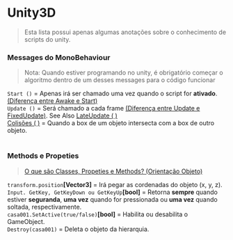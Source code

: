# Unity3D

> Esta lista possui apenas algumas anotações sobre o conhecimento de scripts do unity.

<!-- `this.[...]` = Refere-se ao objeto que o script está attached to. <br>
[Como Desabilitar Componentes](https://unity3d.com/learn/tutorials/topics/scripting/enabling-and-disabling-components?playlist=17117)
<br><br> -->

### Messages do MonoBehaviour

> Nota: Quando estiver programando no unity, é obrigatório começar o algoritmo dentro de um desses messages para o código funcionar

`Start ()` = Apenas irá ser chamado uma vez quando o script for **ativado**. [(Diferença entre Awake e Start)](https://unity3d.com/learn/tutorials/topics/scripting/awake-and-start?playlist=17117)<br>
`Update ()` = Será chamado a cada frame [(Diferença entre Update e FixedUpdate)](https://unity3d.com/learn/tutorials/topics/scripting/update-and-fixedupdate?playlist=17117). See Also [LateUpdate ( )](https://docs.unity3d.com/ScriptReference/MonoBehaviour.LateUpdate.html) <br>
[Colisões ( )](https://github.com/JoaoSodre/GameDev/blob/master/Unity3D/Unity3D%20Scripts%20Examples.md#colis%C3%B5es) = Quando a box de um objeto intersecta com a box de outro objeto.<br> <br>

### Methods e Propeties

> [O que são Classes, Propeties e Methods? (Orientação Objeto)](https://github.com/JoaoSodre/Programacao/blob/master/Logica%20de%20Programacao/Conceitos%20de%20Programa%C3%A7%C3%A3o.md#orienta%C3%A7%C3%A3o-a-objeto)

`transform.position`**[Vector3]** = Irá pegar as cordenadas do objeto (x, y, z).<br>
`Input. GetKey, GetKeyDown ou GetKeyUp`**[bool]** = Retorna **sempre** quando estiver **seguranda**, **uma vez** quando for pressionada ou **uma vez** quando soltada, respectivamente. <br>
`casa001.SetActive(true/false)`**[bool]** = Habilita ou desabilita o GameObject. <br>
`Destroy(casa001)` = Deleta o objeto da hierarquia.<br>
<!-- Mathf.Lerp, Mathf.SmoothStep, Mathf.SmoothDamp -->
